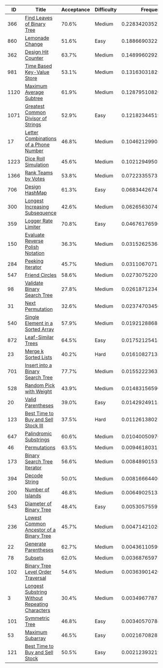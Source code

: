|ID|Title|Acceptance|Difficulty|Frequency|
|----|-----|----|---|---|
|366|[Find Leaves of Binary Tree]( https://leetcode.com/problems/find-leaves-of-binary-tree)|70.6%|Medium|0.22834203521080285|
|860|[Lemonade Change]( https://leetcode.com/problems/lemonade-change)|51.6%|Easy|0.18866903222469833|
|362|[Design Hit Counter]( https://leetcode.com/problems/design-hit-counter)|63.7%|Medium|0.1489960292385938|
|981|[Time Based Key-Value Store]( https://leetcode.com/problems/time-based-key-value-store)|53.1%|Medium|0.1316303182973487|
|1120|[Maximum Average Subtree]( https://leetcode.com/problems/maximum-average-subtree)|61.9%|Medium|0.12879510820557039|
|1071|[Greatest Common Divisor of Strings]( https://leetcode.com/problems/greatest-common-divisor-of-strings)|52.9%|Easy|0.12182344519338843|
|17|[Letter Combinations of a Phone Number]( https://leetcode.com/problems/letter-combinations-of-a-phone-number)|46.8%|Medium|0.1046212990833672|
|1223|[Dice Roll Simulation]( https://leetcode.com/problems/dice-roll-simulation)|45.6%|Medium|0.10212949507637983|
|1366|[Rank Teams by Votes]( https://leetcode.com/problems/rank-teams-by-votes)|53.8%|Medium|0.07223355735937158|
|706|[Design HashMap]( https://leetcode.com/problems/design-hashmap)|61.3%|Easy|0.0683442674369718|
|300|[Longest Increasing Subsequence]( https://leetcode.com/problems/longest-increasing-subsequence)|42.6%|Medium|0.06265630749555627|
|359|[Logger Rate Limiter]( https://leetcode.com/problems/logger-rate-limiter)|70.8%|Easy|0.0467617659080393|
|150|[Evaluate Reverse Polish Notation]( https://leetcode.com/problems/evaluate-reverse-polish-notation)|36.3%|Medium|0.031526253646773944|
|284|[Peeking Iterator]( https://leetcode.com/problems/peeking-iterator)|45.7%|Medium|0.03110670713225487|
|547|[Friend Circles]( https://leetcode.com/problems/friend-circles)|58.6%|Medium|0.027307522052851193|
|98|[Validate Binary Search Tree]( https://leetcode.com/problems/validate-binary-search-tree)|27.8%|Medium|0.026187123416340663|
|31|[Next Permutation]( https://leetcode.com/problems/next-permutation)|32.6%|Medium|0.023747034562878154|
|540|[Single Element in a Sorted Array]( https://leetcode.com/problems/single-element-in-a-sorted-array)|57.9%|Medium|0.0192128868599912|
|872|[Leaf-Similar Trees]( https://leetcode.com/problems/leaf-similar-trees)|64.5%|Easy|0.01752125418714782|
|23|[Merge k Sorted Lists]( https://leetcode.com/problems/merge-k-sorted-lists)|40.2%|Hard|0.016108271385328228|
|701|[Insert into a Binary Search Tree]( https://leetcode.com/problems/insert-into-a-binary-search-tree)|77.7%|Medium|0.015522236371561826|
|528|[Random Pick with Weight]( https://leetcode.com/problems/random-pick-with-weight)|43.9%|Medium|0.014831565905995232|
|20|[Valid Parentheses]( https://leetcode.com/problems/valid-parentheses)|39.0%|Easy|0.014292491180025941|
|123|[Best Time to Buy and Sell Stock III]( https://leetcode.com/problems/best-time-to-buy-and-sell-stock-iii)|37.5%|Hard|0.011261380272539033|
|647|[Palindromic Substrings]( https://leetcode.com/problems/palindromic-substrings)|60.6%|Medium|0.010400509768078022|
|46|[Permutations]( https://leetcode.com/problems/permutations)|63.5%|Medium|0.009461803137288448|
|173|[Binary Search Tree Iterator]( https://leetcode.com/problems/binary-search-tree-iterator)|56.6%|Medium|0.008489015324911316|
|394|[Decode String]( https://leetcode.com/problems/decode-string)|50.0%|Medium|0.008166644000272283|
|200|[Number of Islands]( https://leetcode.com/problems/number-of-islands)|46.8%|Medium|0.006490251382779317|
|543|[Diameter of Binary Tree]( https://leetcode.com/problems/diameter-of-binary-tree)|48.4%|Easy|0.005305755914149804|
|236|[Lowest Common Ancestor of a Binary Tree]( https://leetcode.com/problems/lowest-common-ancestor-of-a-binary-tree)|45.7%|Medium|0.004714210262726446|
|22|[Generate Parentheses]( https://leetcode.com/problems/generate-parentheses)|62.7%|Medium|0.0043611059090124735|
|78|[Subsets]( https://leetcode.com/problems/subsets)|62.0%|Medium|0.00368765975195334|
|102|[Binary Tree Level Order Traversal]( https://leetcode.com/problems/binary-tree-level-order-traversal)|54.6%|Medium|0.003639014205004082|
|3|[Longest Substring Without Repeating Characters]( https://leetcode.com/problems/longest-substring-without-repeating-characters)|30.4%|Medium|0.003496778759264278|
|101|[Symmetric Tree]( https://leetcode.com/problems/symmetric-tree)|46.8%|Easy|0.0034057078469827435|
|53|[Maximum Subarray]( https://leetcode.com/problems/maximum-subarray)|46.5%|Easy|0.002167082872150794|
|121|[Best Time to Buy and Sell Stock]( https://leetcode.com/problems/best-time-to-buy-and-sell-stock)|50.5%|Easy|0.0021239321954525975|
